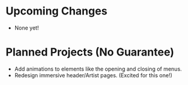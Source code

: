 # Upcoming Changes

- None yet!

# Planned Projects (No Guarantee)

- Add animations to elements like the opening and closing of menus.
- Redesign immersive header/Artist pages. (Excited for this one!)
